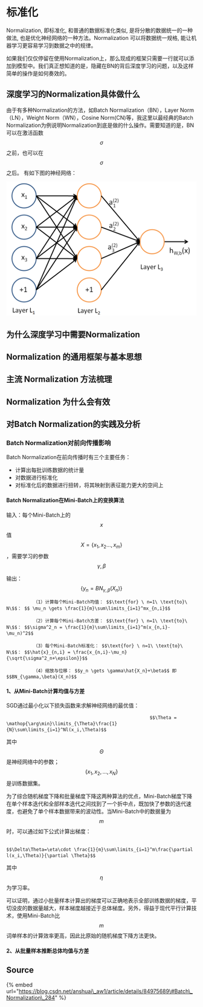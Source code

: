# 标准化

Normalization, 即标准化, 和普通的数据标准化类似, 是将分散的数据统一的一种做法, 也是优化神经网络的一种方法。Normalization 可以将数据统一规格, 能让机器学习更容易学习到数据之中的规律。

如果我们仅仅停留在使用Normalization上，那么现成的框架只需要一行就可以添加到模型中。我们真正想知道的是，隐藏在BN的背后深度学习的问题，以及这样简单的操作是如何奏效的。

## 深度学习的Normalization具体做什么

由于有多种Normalization的方法，如Batch Normalization（BN），Layer Norm（LN），Weight Norm（WN），Cosine Norm\(CN\)等，我这里以最经典的Batch Normalization为例说明Normalization到底是做的什么操作。需要知道的是，BN可以在激活函数 $$\sigma$$ 之前，也可以在 $$\sigma$$ 之后。 有如下图的神经网络：

![](../../../../.gitbook/assets/1042406-20170220142015116-1152957081%20%281%29.png)

## 为什么深度学习中需要Normalization

## Normalization 的通用框架与基本思想

## 主流 Normalization 方法梳理

## Normalization 为什么会有效

## 对Batch Normalization的实践及分析

### Batch Normalization对前向传播影响

Batch Normalization在前向传播时有三个主要任务：

* 计算出每批训练数据的统计量
* 对数据进行标准化
* 对标准化后的数据进行扭转，将其映射到表征能力更大的空间上

#### Batch Normalization在Mini-Batch上的变换算法

输入：每个Mini-Batch上的 $$x$$ 值 $$X=\{x_{1},x_2\dots ,x_m\}$$ ，需要学习的参数 $$\gamma,\beta$$ 

输出： $$\{y_n=BN_{\gamma,\beta}(X_n)\}$$ 

              （1）计算每个Mini-Batch均值： $$\text{for} \ n=1\ \text{to}\ N\$$： $$ \mu_n \gets \frac{1}{m}\sum\limits_{i=1}^mx_{n,i}$$ 

              （2）计算每个Mini-Batch方差： $$\text{for} \ n=1\ \text{to}\ N\$$： $$\sigma^2_n = \frac{1}{m}\sum\limits_{i=1}^m(x_{n,i}-\mu_n)^2$$ 

              （3）每个Mini-Batch标准化： $$\text{for} \ n=1\ \text{to}\ N\$$： $$\hat{x}_{n,i} = \frac{x_{n,i}-\mu_n}{\sqrt{\sigma^2_n+\epsilon}}$$ 

              （4）缩放与位移： $$y_n \gets \gamma\hat{X_n}+\beta$$ 即 $$BN_{\gamma,\beta}(X_n)$$ 

#### 1、从Mini-Batch计算均值与方差

SGD通过最小化以下损失函数来求解神经网络的最优值：

                                                         $$\Theta = \mathop{\arg\min}\limits_{\Theta}\frac{1}{N}\sum\limits_{i=1}^Nl(x_i,\Theta)$$ 

其中 $$\Theta$$ 是神经网络中的参数； $$\{x_1,x_2,\dots,x_N\}$$ 是训练数据集。

为了综合随机梯度下降和批量梯度下降这两种算法的优点，Mini-Batch梯度下降在单个样本迭代和全部样本迭代之间找到了一个折中点，既加快了参数的迭代速度，也避免了单个样本数据带来的波动性。当Mini-Batch中的数据量为 $$m$$ 时，可以通过如下公式计算出梯度：

                                                           $$\Delta\Theta=\eta\cdot \frac{1}{m}\sum\limits_{i=1}^m\frac{\partial l(x_i,\Theta)}{\partial \Theta}$$ 

其中 $$\eta$$ 为学习率。

可以证明，通过小批量样本计算出的梯度可以正确地表示全部训练数据的梯度，平切没皮的数据量越大，样本梯度越接近于总体梯度。另外，得益于现代平行计算技术，使用Mini-Batch比 $$m$$ 词单样本的计算效率更高，因此比原始的随机梯度下降方法更快。

#### 2、从批量样本推断总体均值与方差



## Source

{% embed url="https://blog.csdn.net/anshuai\_aw1/article/details/84975689\#Batch\_Normalization\_284" %}





